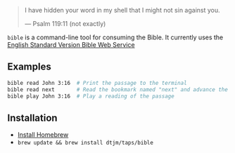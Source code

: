 > I have hidden your word in my shell that I might not sin against you.
>
> — Psalm 119:11 (not exactly)

`bible` is a command-line tool for consuming the Bible. It currently uses the
[English Standard Version Bible Web Service](http://www.esvapi.org)

Examples
--------
```sh
bible read John 3:16  # Print the passage to the terminal
bible read next       # Read the bookmark named "next" and advance the bookmark
bible play John 3:16  # Play a reading of the passage
```

Installation
------------
- [Install Homebrew](http://brew.sh/#install)
- `brew update && brew install dtjm/taps/bible`
